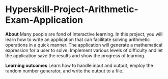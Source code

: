 # Hyperskill-Project-Arithmetic-Exam-Application

**About**
Many people are fond of interactive learning. In this project, you will learn how to write an application that can facilitate solving arithmetic operations in a quick manner. The application will generate a mathematical expression for a user to solve. Implement various levels of difficulty and let the application save the results and show the progress of learning.

**Learning outcomes**
Learn how to handle input and output, employ the random number generator, and write the output to a file.
